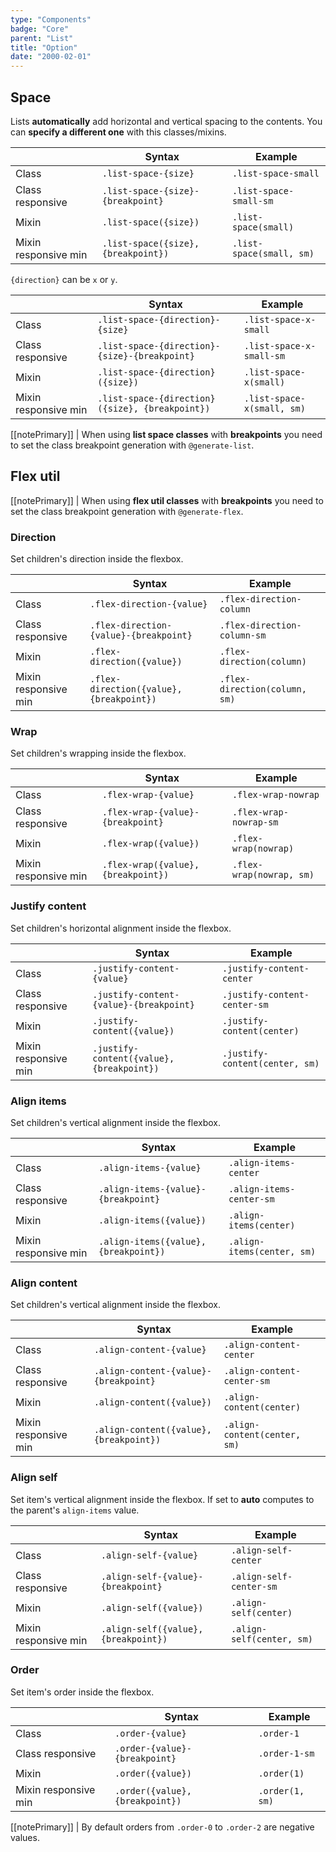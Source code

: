 ```yaml
---
type: "Components"
badge: "Core"
parent: "List"
title: "Option"
date: "2000-02-01"
---
```


## Space

Lists **automatically** add horizontal and vertical spacing to the contents. You can **specify a different one** with this classes/mixins.

<div class="table-scroll">

|                         | Syntax                                    | Example                       |
| ----------------------- | ----------------------------------------- | ----------------------------- |
| Class                   | `.list-space-{size}`                     | `.list-space-small`          |
| Class responsive        | `.list-space-{size}-{breakpoint}`        | `.list-space-small-sm`       |
| Mixin                   | `.list-space({size})`                     | `.list-space(small)`          |
| Mixin responsive min    | `.list-space({size}, {breakpoint})`       | `.list-space(small, sm)`      |

</div>

`{direction}` can be `x` or `y`.

<div class="table-scroll">

|                         | Syntax                                    | Example                       |
| ----------------------- | ----------------------------------------- | ----------------------------- |
| Class                   | `.list-space-{direction}-{size}`                      | `.list-space-x-small`           |
| Class responsive        | `.list-space-{direction}-{size}-{breakpoint}`         | `.list-space-x-small-sm`        |
| Mixin                   | `.list-space-{direction}({size})`                      | `.list-space-x(small)`           |
| Mixin responsive min    | `.list-space-{direction}({size}, {breakpoint})`        | `.list-space-x(small, sm)`       |

</div>

[[notePrimary]]
| When using **list space classes** with **breakpoints** you need to set the class breakpoint generation with `@generate-list`.

<demo>
  <demovanilla src="vanilla/components/list/space-none">
  </demovanilla>
  <demovanilla src="vanilla/components/list/space-tiny">
  </demovanilla>
  <demovanilla src="vanilla/components/list/space-small">
  </demovanilla>
  <demovanilla src="vanilla/components/list/space-medium">
  </demovanilla>
  <demovanilla src="vanilla/components/list/space-big">
  </demovanilla>
  <demovanilla src="vanilla/components/list/space-giant">
  </demovanilla>
  <demovanilla src="vanilla/components/list/space-huge">
  </demovanilla>
</demo>

## Flex util

[[notePrimary]]
| When using **flex util classes** with **breakpoints** you need to set the class breakpoint generation with `@generate-flex`.

### Direction

Set children's direction inside the flexbox.

<div class="table-scroll">

|                         | Syntax                                    | Example                       |
| ----------------------- | ----------------------------------------- | ----------------------------- |
| Class                   | `.flex-direction-{value}`                        | `.flex-direction-column`                   |
| Class responsive        | `.flex-direction-{value}-{breakpoint}`           | `.flex-direction-column-sm`                |
| Mixin                   | `.flex-direction({value})`                        | `.flex-direction(column)`                   |
| Mixin responsive min    | `.flex-direction({value}, {breakpoint})`          | `.flex-direction(column, sm)`               |

</div>

<demo>
  <demovanilla src="vanilla/components/list/direction-row">
  </demovanilla>
  <demovanilla src="vanilla/components/list/direction-row-reverse">
  </demovanilla>
  <demovanilla src="vanilla/components/list/direction-column">
  </demovanilla>
  <demovanilla src="vanilla/components/list/direction-column-reverse">
  </demovanilla>
</demo>

### Wrap

Set children's wrapping inside the flexbox.

<div class="table-scroll">

|                         | Syntax                                    | Example                       |
| ----------------------- | ----------------------------------------- | ----------------------------- |
| Class                   | `.flex-wrap-{value}`                        | `.flex-wrap-nowrap`                   |
| Class responsive        | `.flex-wrap-{value}-{breakpoint}`           | `.flex-wrap-nowrap-sm`                |
| Mixin                   | `.flex-wrap({value})`                        | `.flex-wrap(nowrap)`                   |
| Mixin responsive min    | `.flex-wrap({value}, {breakpoint})`          | `.flex-wrap(nowrap, sm)`               |

</div>

<demo>
  <demovanilla src="vanilla/components/list/wrap">
  </demovanilla>
  <demovanilla src="vanilla/components/list/wrap-reverse">
  </demovanilla>
  <demovanilla src="vanilla/components/list/nowrap">
  </demovanilla>
</demo>

### Justify content

Set children's horizontal alignment inside the flexbox.

<div class="table-scroll">

|                         | Syntax                                    | Example                       |
| ----------------------- | ----------------------------------------- | ----------------------------- |
| Class                   | `.justify-content-{value}`                        | `.justify-content-center`                   |
| Class responsive        | `.justify-content-{value}-{breakpoint}`           | `.justify-content-center-sm`                |
| Mixin                   | `.justify-content({value})`                        | `.justify-content(center)`                   |
| Mixin responsive min    | `.justify-content({value}, {breakpoint})`          | `.justify-content(center, sm)`               |

</div>

<demo>
  <demovanilla src="vanilla/components/list/justify-start">
  </demovanilla>
  <demovanilla src="vanilla/components/list/justify-end">
  </demovanilla>
  <demovanilla src="vanilla/components/list/justify-center">
  </demovanilla>
  <demovanilla src="vanilla/components/list/justify-between">
  </demovanilla>
  <demovanilla src="vanilla/components/list/justify-around">
  </demovanilla>
  <demovanilla src="vanilla/components/list/justify-evenly">
  </demovanilla>
</demo>

### Align items

Set children's vertical alignment inside the flexbox.

<div class="table-scroll">

|                         | Syntax                                    | Example                       |
| ----------------------- | ----------------------------------------- | ----------------------------- |
| Class                   | `.align-items-{value}`                        | `.align-items-center`                   |
| Class responsive        | `.align-items-{value}-{breakpoint}`           | `.align-items-center-sm`                |
| Mixin                   | `.align-items({value})`                        | `.align-items(center)`                   |
| Mixin responsive min    | `.align-items({value}, {breakpoint})`          | `.align-items(center, sm)`               |

</div>

<demo>
  <demovanilla src="vanilla/components/list/items-start">
  </demovanilla>
  <demovanilla src="vanilla/components/list/items-end">
  </demovanilla>
  <demovanilla src="vanilla/components/list/items-center">
  </demovanilla>
  <demovanilla src="vanilla/components/list/items-baseline">
  </demovanilla>
  <demovanilla src="vanilla/components/list/items-stretch">
  </demovanilla>
</demo>

### Align content

Set children's vertical alignment inside the flexbox.

<div class="table-scroll">

|                         | Syntax                                    | Example                       |
| ----------------------- | ----------------------------------------- | ----------------------------- |
| Class                   | `.align-content-{value}`                        | `.align-content-center`                   |
| Class responsive        | `.align-content-{value}-{breakpoint}`           | `.align-content-center-sm`                |
| Mixin                   | `.align-content({value})`                        | `.align-content(center)`                   |
| Mixin responsive min    | `.align-content({value}, {breakpoint})`          | `.align-content(center, sm)`               |

</div>

<demo>
  <demovanilla src="vanilla/components/list/content-start">
  </demovanilla>
  <demovanilla src="vanilla/components/list/content-end">
  </demovanilla>
  <demovanilla src="vanilla/components/list/content-center">
  </demovanilla>
  <demovanilla src="vanilla/components/list/content-between">
  </demovanilla>
  <demovanilla src="vanilla/components/list/content-around">
  </demovanilla>
  <demovanilla src="vanilla/components/list/content-stretch">
  </demovanilla>
</demo>

### Align self

Set item's vertical alignment inside the flexbox.
If set to **auto** computes to the parent's `align-items` value.

<div class="table-scroll">

|                         | Syntax                                    | Example                       |
| ----------------------- | ----------------------------------------- | ----------------------------- |
| Class                   | `.align-self-{value}`                        | `.align-self-center`                   |
| Class responsive        | `.align-self-{value}-{breakpoint}`           | `.align-self-center-sm`                |
| Mixin                   | `.align-self({value})`                        | `.align-self(center)`                   |
| Mixin responsive min    | `.align-self({value}, {breakpoint})`          | `.align-self(center, sm)`               |

</div>

<demo>
  <demovanilla src="vanilla/components/list/self-start">
  </demovanilla>
  <demovanilla src="vanilla/components/list/self-end">
  </demovanilla>
  <demovanilla src="vanilla/components/list/self-center">
  </demovanilla>
  <demovanilla src="vanilla/components/list/self-baseline">
  </demovanilla>
  <demovanilla src="vanilla/components/list/self-stretch">
  </demovanilla>
  <demovanilla src="vanilla/components/list/self-auto">
  </demovanilla>
</demo>

### Order

Set item's order inside the flexbox.

<div class="table-scroll">

|                         | Syntax                                    | Example                       |
| ----------------------- | ----------------------------------------- | ----------------------------- |
| Class                   | `.order-{value}`                        | `.order-1`                   |
| Class responsive        | `.order-{value}-{breakpoint}`           | `.order-1-sm`                |
| Mixin                   | `.order({value})`                        | `.order(1)`                   |
| Mixin responsive min    | `.order({value}, {breakpoint})`          | `.order(1, sm)`               |

</div>

[[notePrimary]]
| By default orders from `.order-0` to `.order-2` are negative values.

<demo>
  <demovanilla src="vanilla/components/list/order">
  </demovanilla>
</demo>

